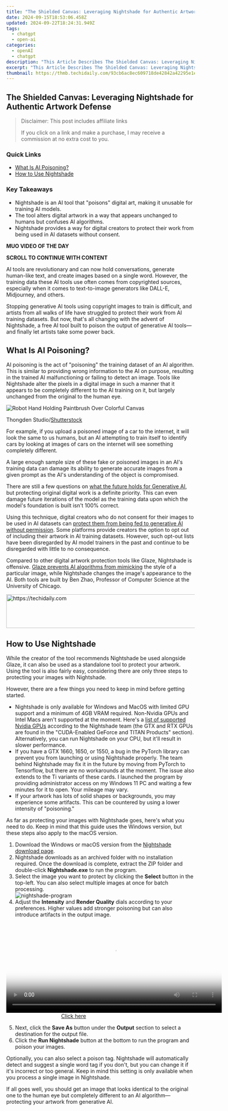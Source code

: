 ```yaml
---
title: "The Shielded Canvas: Leveraging Nightshade for Authentic Artwork Defense"
date: 2024-09-15T18:53:06.458Z
updated: 2024-09-22T18:24:31.949Z
tags:
  - chatgpt
  - open-ai
categories:
  - openAI
  - chatgpt
description: "This Article Describes The Shielded Canvas: Leveraging Nightshade for Authentic Artwork Defense"
excerpt: "This Article Describes The Shielded Canvas: Leveraging Nightshade for Authentic Artwork Defense"
thumbnail: https://thmb.techidaily.com/93cb6ac8ec609718de42842a42295e1ee84908cc0c7f110fec233a618fce3348.jpg
---
```


## The Shielded Canvas: Leveraging Nightshade for Authentic Artwork Defense

>  Disclaimer: This post includes affiliate links
>
>  If you click on a link and make a purchase, I may receive a commission at no extra cost to you.
>

### Quick Links

* [What Is AI Poisoning?](https://natural-cycles.sjv.io/vmebmr)
* [How to Use Nightshade](https://technitya.sjv.io/dkpn02)

### Key Takeaways

* Nightshade is an AI tool that "poisons" digital art, making it unusable for training AI models.
* The tool alters digital artwork in a way that appears unchanged to humans but confuses AI algorithms.
* Nightshade provides a way for digital creators to protect their work from being used in AI datasets without consent.

**MUO VIDEO OF THE DAY**

**SCROLL TO CONTINUE WITH CONTENT**

 AI tools are revolutionary and can now hold conversations, generate human-like text, and create images based on a single word. However, the training data these AI tools use often comes from copyrighted sources, especially when it comes to text-to-image generators like DALL-E, Midjourney, and others.

 Stopping generative AI tools using copyright images to train is difficult, and artists from all walks of life have struggled to protect their work from AI training datasets. But now, that's all changing with the advent of Nightshade, a free AI tool built to poison the output of generative AI tools—and finally let artists take some power back.

## What Is AI Poisoning?

 AI poisoning is the act of "poisoning" the training dataset of an AI algorithm. This is similar to providing wrong information to the AI on purpose, resulting in the trained AI malfunctioning or failing to detect an image. Tools like Nightshade alter the pixels in a digital image in such a manner that it appears to be completely different to the AI training on it, but largely unchanged from the original to the human eye.

![Robot Hand Holding Paintbrush Over Colorful Canvas](https://static1.makeuseofimages.com/wordpress/wp-content/uploads/2024/02/robot-hand-holding-paintbrush.jpg)

Thongden Studio/[Shutterstock](https://www.shutterstock.com/image-photo/hand-robot-ai-generate-art-mid-2294823599)

 For example, if you upload a poisoned image of a car to the internet, it will look the same to us humans, but an AI attempting to train itself to identify cars by looking at images of cars on the internet will see something completely different.

 A large enough sample size of these fake or poisoned images in an AI's training data can damage its ability to generate accurate images from a given prompt as the AI's understanding of the object is compromised.

 There are still a few questions on [what the future holds for Generative AI](https://www.makeuseof.com/going-beyond-chatgpt-what-does-the-future-hold-for-generative-ai-chatbots/), but protecting original digital work is a definite priority. This can even damage future iterations of the model as the training data upon which the model's foundation is built isn't 100% correct.

 Using this technique, digital creators who do not consent for their images to be used in AI datasets can [protect them from being fed to generative AI without permission](https://www.makeuseof.com/can-creatives-protect-art-from-generative-ai/). Some platforms provide creators the option to opt out of including their artwork in AI training datasets. However, such opt-out lists have been disregarded by AI model trainers in the past and continue to be disregarded with little to no consequence.

 Compared to other digital artwork protection tools like Glaze, Nightshade is offensive. [Glaze prevents AI algorithms from mimicking](https://www.makeuseof.com/how-to-use-glaze-protect-art-from-ai/) the style of a particular image, while Nightshade changes the image's appearance to the AI. Both tools are built by Ben Zhao, Professor of Computer Science at the University of Chicago.

<!-- affiliate ads begin -->
<a href="https://smilemakers.pxf.io/c/5597632/2123899/26106" target="_top" id="2123899">
  <img src="//a.impactradius-go.com/display-ad/26106-2123899" border="0" alt="https://techidaily.com" width="728" height="90"/>
</a>
<img height="0" width="0" src="https://smilemakers.pxf.io/i/5597632/2123899/26106" style="position:absolute;visibility:hidden;" border="0" />
<!-- affiliate ads end -->

## How to Use Nightshade

 While the creator of the tool recommends Nightshade be used alongside Glaze, it can also be used as a standalone tool to protect your artwork. Using the tool is also fairly easy, considering there are only three steps to protecting your images with Nightshade.

 However, there are a few things you need to keep in mind before getting started.

* Nightshade is only available for Windows and MacOS with limited GPU support and a minimum of 4GB VRAM required. Non-Nvidia GPUs and Intel Macs aren't supported at the moment. Here's a [list of supported Nvidia GPUs](https://developer.nvidia.com/cuda-gpus) according to the Nightshade team (the GTX and RTX GPUs are found in the "CUDA-Enabled GeForce and TITAN Products" section). Alternatively, you can run Nightshade on your CPU, but it'll result in slower performance.
* If you have a GTX 1660, 1650, or 1550, a bug in the PyTorch library can prevent you from launching or using Nightshade properly. The team behind Nightshade may fix it in the future by moving from PyTorch to Tensorflow, but there are no workarounds at the moment. The issue also extends to the Ti variants of these cards. I launched the program by providing administrator access on my Windows 11 PC and waiting a few minutes for it to open. Your mileage may vary.
* If your artwork has lots of solid shapes or backgrounds, you may experience some artifacts. This can be countered by using a lower intensity of "poisoning."

 As far as protecting your images with Nightshade goes, here's what you need to do. Keep in mind that this guide uses the Windows version, but these steps also apply to the macOS version.

1. Download the Windows or macOS version from the [Nightshade download page](https://nightshade.cs.uchicago.edu/downloads.html).
2. Nightshade downloads as an archived folder with no installation required. Once the download is complete, extract the ZIP folder and double-click **Nightshade.exe** to run the program.
3. Select the image you want to protect by clicking the **Select** button in the top-left. You can also select multiple images at once for batch processing.  
![nightshade-program](https://static1.makeuseofimages.com/wordpress/wp-content/uploads/2024/02/nightshade-program.jpg)
4. Adjust the **Intensity** and **Render Quality** dials according to your preferences. Higher values add stronger poisoning but can also introduce artifacts in the output image.

<!-- affiliate ads begin -->
<span id="1982499">
					<video width="576" height="240" style="cursor:pointer"
           poster="//a.impactradius-go.com/display-clicktoplayimage/1982499.png"
           onclick="if(!this.playClicked){this.play();this.setAttribute('controls',true);this.playClicked=true;}">
	   <source src="//a.impactradius-go.com/display-ad/22993-1982499">
	   <img src="//a.impactradius-go.com/display-clicktoplayimage/1982499.png" style="border: none; height: 100%; width: 100%; object-fit: contain">
	</video>
	<div style="width:360px;text-align:center"><a href="javascript:window.open(decodeURIComponent('https%3A%2F%2Fhomestyler.sjv.io%2Fc%2F5597632%2F1982499%2F22993'), '_blank');void(0);">Click here</a></div>
</span>
<img height="0" width="0" src="https://imp.pxf.io/i/5597632/1982499/22993" style="position:absolute;visibility:hidden;" border="0" />
<!-- affiliate ads end -->

5. Next, click the **Save As** button under the **Output** section to select a destination for the output file.
6. Click the **Run Nightshade** button at the bottom to run the program and poison your images.

 Optionally, you can also select a poison tag. Nightshade will automatically detect and suggest a single word tag if you don't, but you can change it if it's incorrect or too general. Keep in mind this setting is only available when you process a single image in Nightshade.

 If all goes well, you should get an image that looks identical to the original one to the human eye but completely different to an AI algorithm—protecting your artwork from generative AI.

</article

<ins class="adsbygoogle"
     style="display:block"
     data-ad-format="autorelaxed"
     data-ad-client="ca-pub-7571918770474297"
     data-ad-slot="1223367746"></ins>

<ins class="adsbygoogle"
     style="display:block"
     data-ad-client="ca-pub-7571918770474297"
     data-ad-slot="8358498916"
     data-ad-format="auto"
     data-full-width-responsive="true"></ins>



